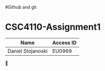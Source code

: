 #Github and git
# CSC4110-Assignment1

Name | Access ID
------------ | -------------
Daniel Stojanoski | EU0969


:cowboy_hat_face:
